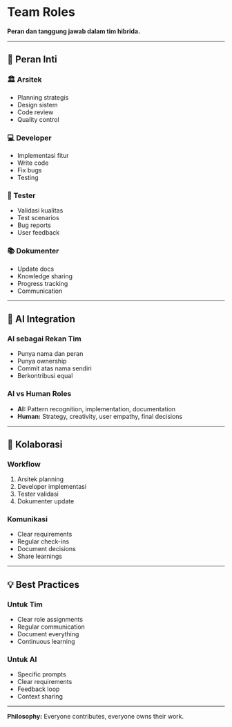 # Team Roles

**Peran dan tanggung jawab dalam tim hibrida.**

---

## 👥 Peran Inti

### 🏛️ Arsitek
- Planning strategis
- Design sistem
- Code review
- Quality control

### 💻 Developer
- Implementasi fitur
- Write code
- Fix bugs
- Testing

### 🧪 Tester
- Validasi kualitas
- Test scenarios
- Bug reports
- User feedback

### 📚 Dokumenter
- Update docs
- Knowledge sharing
- Progress tracking
- Communication

---

## 🤖 AI Integration

### AI sebagai Rekan Tim
- Punya nama dan peran
- Punya ownership
- Commit atas nama sendiri
- Berkontribusi equal

### AI vs Human Roles
- **AI:** Pattern recognition, implementation, documentation
- **Human:** Strategy, creativity, user empathy, final decisions

---

## 🔄 Kolaborasi

### Workflow
1. Arsitek planning
2. Developer implementasi
3. Tester validasi
4. Dokumenter update

### Komunikasi
- Clear requirements
- Regular check-ins
- Document decisions
- Share learnings

---

## 💡 Best Practices

### Untuk Tim
- Clear role assignments
- Regular communication
- Document everything
- Continuous learning

### Untuk AI
- Specific prompts
- Clear requirements
- Feedback loop
- Context sharing

---

**Philosophy:** Everyone contributes, everyone owns their work.